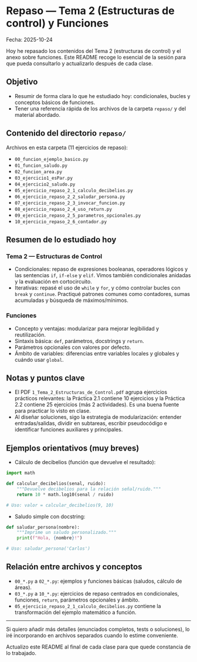 # Repaso — Tema 2 (Estructuras de control) y Funciones

Fecha: 2025-10-24

Hoy he repasado los contenidos del Tema 2 (estructuras de control) y el anexo sobre funciones. Este README recoge lo esencial de la sesión para que pueda consultarlo y actualizarlo después de cada clase.

## Objetivo

- Resumir de forma clara lo que he estudiado hoy: condicionales, bucles y conceptos básicos de funciones.
- Tener una referencia rápida de los archivos de la carpeta `repaso/` y del material abordado.

## Contenido del directorio `repaso/`

Archivos en esta carpeta (11 ejercicios de repaso):

- `00_funcion_ejemplo_basico.py`
- `01_funcion_saludo.py`
- `02_funcion_area.py`
- `03_ejercicio1_esPar.py`
- `04_ejercicio2_saludo.py`
- `05_ejercicio_repaso_2_1_calculo_decibelios.py`
- `06_ejercicio_repaso_2_2_saludar_persona.py`
- `07_ejercicio_repaso_2_3_invocar_funcion.py`
- `08_ejercicio_repaso_2_4_uso_return.py`
- `09_ejercicio_repaso_2_5_parametros_opcionales.py`
- `10_ejercicio_repaso_2_6_contador.py`

## Resumen de lo estudiado hoy

### Tema 2 — Estructuras de Control

- Condicionales: repaso de expresiones booleanas, operadores lógicos y las sentencias `if`, `if-else` y `elif`. Vimos también condicionales anidadas y la evaluación en cortocircuito.
- Iterativas: repasé el uso de `while` y `for`, y cómo controlar bucles con `break` y `continue`. Practiqué patrones comunes como contadores, sumas acumuladas y búsqueda de máximos/mínimos.

### Funciones

- Concepto y ventajas: modularizar para mejorar legibilidad y reutilización.
- Sintaxis básica: `def`, parámetros, docstrings y `return`.
- Parámetros opcionales con valores por defecto.
- Ámbito de variables: diferencias entre variables locales y globales y cuándo usar `global`.

## Notas y puntos clave

- El PDF `1_Tema_2_Estructuras_de_Control.pdf` agrupa ejercicios prácticos relevantes: la Práctica 2.1 contiene 10 ejercicios y la Práctica 2.2 contiene 25 ejercicios (más 2 actividades). Es una buena fuente para practicar lo visto en clase.
- Al diseñar soluciones, sigo la estrategia de modularización: entender entradas/salidas, dividir en subtareas, escribir pseudocódigo e identificar funciones auxiliares y principales.

## Ejemplos orientativos (muy breves)

- Cálculo de decibelios (función que devuelve el resultado):

```python
import math

def calcular_decibelios(senal, ruido):
    """Devuelve decibelios para la relación señal/ruido."""
    return 10 * math.log10(senal / ruido)

# Uso: valor = calcular_decibelios(9, 10)
```

- Saludo simple con docstring:

```python
def saludar_persona(nombre):
    """Imprime un saludo personalizado."""
    print(f"Hola, {nombre}!")

# Uso: saludar_persona('Carlos')
```

## Relación entre archivos y conceptos

- `00_*.py` a `02_*.py`: ejemplos y funciones básicas (saludos, cálculo de áreas).
- `03_*.py` a `10_*.py`: ejercicios de repaso centrados en condicionales, funciones, `return`, parámetros opcionales y ámbito.
- `05_ejercicio_repaso_2_1_calculo_decibelios.py` contiene la transformación del ejemplo matemático a función.

---

Si quiero añadir más detalles (enunciados completos, tests o soluciones), lo iré incorporando en archivos separados cuando lo estime conveniente.

Actualizo este README al final de cada clase para que quede constancia de lo trabajado.
